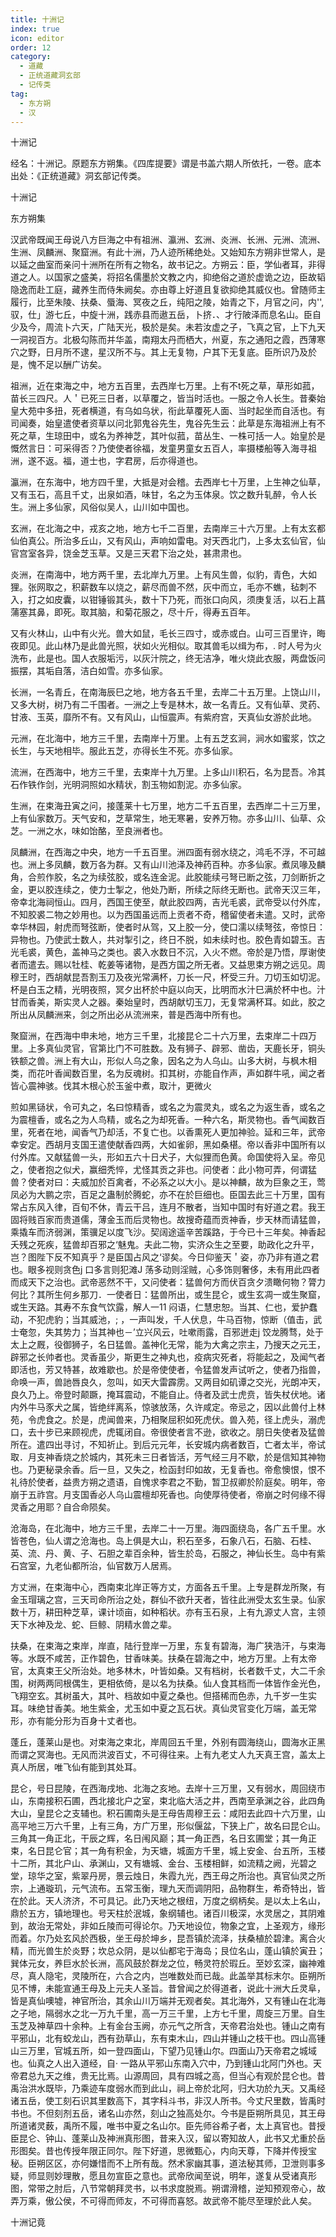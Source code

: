 ```yaml
---
title: 十洲记
index: true
icon: editor
order: 12
category:
  - 道藏
  - 正统道藏洞玄部
  - 记传类
tag:
  - 东方朔
  - 汉
---
```


十洲记  

经名：十洲记。原题东方朔集。《四库提要》谓是书盖六期人所依托，一卷。底本出处：《正统道藏》洞玄部记传类。  

十洲记  

东方朔集  

汉武帝既闻王母说八方巨海之中有祖洲、瀛洲、玄洲、炎洲、长洲、元洲、流洲、生洲、凤麟洲、聚窟洲。有此十洲，乃人迹所稀绝处。又始知东方朔非世常人，是以延之曲室而亲问十洲所在所有之物名，故书记之。方朔云：臣，学仙者耳，非得道之人。以国家之盛美，将招名儒墨於文教之内，抑绝俗之道於虚诡之边，臣故韬隐逸而赴工庭，藏养生而侍朱阙矣。亦由尊上好道且复欲抑绝其威仪也。曾随师主履行，比至朱陵、扶桑、蜃海、冥夜之丘，纯阳之陵，始青之下，月官之问，内'',驭，仕」游七丘，中旋十洲，践赤县而遨五岳，卜挤．、才行陂泽而息名山。臣自少及今，周流卜六天，广陆天光，极於是矣。未若汝虚之子，飞真之官，上下九天一洞视百方。北极勾陈而并华盖，南翔太丹而栖大，州夏，东之通阳之霞，西薄寒穴之野，日月所不逮，星汉所不与。其上无复物，户其下无复底。臣所识乃及於是，愧不足以酬广访矣。  

祖洲，近在束海之中，地方五百里，去西岸七万里。上有不t死之草，草形如菰，苗长三四尺。人＇已死三日者，以草覆之，皆当时活也。一服之令人长生。昔秦始皇大苑中多扭，死者横道，有乌如乌状，衔此草覆死人面、当时起坐而自活也。有司闻奏，始皇遣使者资草以问北郭鬼谷先生，鬼谷先生云：此草是东海祖洲上有不死之草，生琼田中，或名为养神芝，其叶似菰，苗丛生、一株可括一人。始皇於是慨然言日：可采得否？乃使使者徐福，发童男童女五百人，率摄楼船等入海寻祖洲，遂不返。福，道士也，字君房，后亦得道也。  

瀛洲，在东海中，地方四千里，大抵是对会稽。去西岸七十万里，上生神之仙草，又有玉石，高且千丈，出泉如酒，味甘，名之为玉体泉。饮之数升轧醉，令人长生。洲上多仙家，风俗似吴人，山川如中国也。  

玄洲，在北海之中，戎亥之地，地方七千二百里，去南岸三十六万里。上有太玄都仙伯真公。所治多丘山，又有风山，声响如雷电。对天西北门，上多太玄仙官，仙官宫室各异，饶金芝玉草。又是三天君下治之处，甚肃肃也。  

炎洲，在南海中，地方两千里，去北岸九万里。上有风生兽，似豹，青色，大如狸。张网取之，积薪数车以烧之，薪尽而兽不然，灰中而立，毛亦不蟭，毡刺不入，打之如皮囊，以钳锤锻其头，数十下乃死，而张口向风，须庚复活，以石上菖蒲塞其鼻，即死。取其脑，和菊花服之，尽十斤，得寿五百年。  

又有火林山，山中有火光。兽大如鼠，毛长三四寸，或赤或白。山可三百里许，晦夜即见。此山林乃是此兽光照，状如火光相似。取其兽毛以缉为布，. 时人号为火洗布，此是也。国人衣服垢污，以灰汁院之，终无洁净，唯火烧此衣服，两盘饭问振摆，其垢自落，洁白如雪。亦多仙家。  

长洲，一名青丘，在南海辰巳之地，地方各五千里，去岸二十五万里。上饶山川，又多大树，树乃有二千围者。一洲之上专是林木，故一名青丘。又有仙草、灵药、甘液、玉英，靡所不有。又有风山，山恒震声。有紫府宫，天真仙女游於此地。  

元洲，在北海中，地方三千里，去南岸十万里。上有五芝玄涧，涧水如蜜浆，饮之长生，与天地相毕。服此五芝，亦得长生不死。亦多仙家。  

流洲，在西海中，地方三千里，去束岸十九万里。上多山川积石，名为昆吾。冷其石作铁作剑，光明洞照如水精状，割玉物如割泥。亦多仙家。  

生洲，在束海丑寅之问，接蓬莱十七万里，地方二千五百里，去西岸二十三万里，上有仙家数万。天气安和，芝草常生，地无寒暑，安养万物。亦多山川、仙草、众芝。一洲之水，味如饴酪，至良洲者也。  

凤麟洲，在西海之中央，地方一千五百里。洲四面有弱水绕之，鸿毛不浮，不可越也。洲上多凤麟，数万各为群。又有山川池泽及神药百种。亦多仙家。煮凤喙及麟角，合煎作胶，名之为续弦胶，或名连金泥。此胶能续弓弩已断之弦，刀剑断折之金，更以胶连续之，使力士掣之，他处乃断，所续之际终无断也。武帝天汉三年，帝幸北海祠恒山。四月，西国王使至，献此胶四两，吉光毛裘，武帝受以付外库，不知胶裘二物之妙用也。以为西国虽远而上贡者不奇，稽留使者未遣。又时，武帝幸华林园，射虎而弩弦断，使者时从驾，又上胶一分，使口濡以续弩弦，帝惊日：异物也。乃使武士数人，共对掣引之，终日不脱，如未续时也。胶色青如碧玉。吉光毛裘，黄色，盖神马之类也。裘入水数日不沉，入火不燃。帝於是乃悟，厚谢使者而遣去。赐以牡桂、乾姜等诸物，是西方国之所无者。又益思束方朔之远见。周穆王时，西胡献昆吾割玉刀及夜光常满杯，刀长一尺，杯受三升。刀切玉如切泥。杯是白玉之精，光明夜照，冥夕出杯於中庭以向天，比明而水汁巳满於杯中也。汁甘而香美，斯实灵人之器。秦始皇时，西胡献切玉刀，无复常满杯耳。如此，胶之所出从凤麟洲来，剑之所出必从流洲来，普是西海中所有也。  

聚窟洲，在西海中申未地，地方三千里，北接昆仑二十六万里，去束岸二十四万里。上多真仙灵官，官第比门不可胜数。及有狮子、辟邪、凿齿，天鹿长牙，铜头铁额之兽。洲上有大山，形似人乌之象，因名之为人乌山。山多大树，与枫木相类，而花叶香闻数百里，名为反魂树。扣其树，亦能自作声，声如群牛吼，闻之者皆心震神骇。伐其木根心於玉釜中煮，取汁，更微火  

煎如黑铴状，令可丸之，名曰惊精香，或名之为震灵丸，或名之为返生香，或名之为震檀香，或名之为人鸟精，或名之为却死香。一种六名，斯灵物也。香气闻数百里，死者在地，闻香气乃却活，不复亡也。以香熏死人更加神验。延和三年，武帝幸安定。西胡月支国王遣使献香四两，大如雀卵，黑如桑椹。帝以香非中国所有以付外库。又献猛兽一头，形如五六十日犬子，大似狸而色黄。命国使将入呈。帝见之，使者抱之似犬，赢细秃悴，尤怪其贡之非也。问使者：此小物可弄，何谓猛兽？使者对曰：夫威加於百禽者，不必系之以大小。是以神麟，故为巨象之王，莺凤必为大鹏之宗，百足之蛊制於腾蛇，亦不在於巨细也。臣国去此三十万里，国有常占东风入律，百旬不休，青云干吕，连月不散者，当知中国时有好道之君。我王固将贱百家而贵道儒，薄金玉而后灵物也。故搜奇蕴而贡神香，步天林而请猛兽，乘撬车而济弱渊，策骥足以度飞沙。契阔途遥辛苦蹊路，于今已十三年矣。神香起夭残之死疾，猛兽却百邪之‘魅鬼。夫此二物，实济众生之至要，助政化之升平，岂？图陛下反不知真乎？是臣国占风之‘谬矣。今日仰鉴天＇姿，亦乃非有道之君也。眼多视则贪色j 口多言则犯滩J 荡多动则淫贼，心多饰则奢侈，未有用此四者而成天下之治也。武帝恶然不干，又问使者：猛兽何方而伏百贪夕溃瞰何物？膂力何比？其所生何乡那刀．一使者日：猛兽所出，或生昆仑，或生玄凋一或生聚窟，或生天路。其寿不东食气饮露，解人一11 闷语，仁慧忠恕。当其、仁也，爱护蠢动，不犯虎豹；当其威池，; ，一声叫发，千人伏息，牛马百物，惊断（值击，武士奄忽，失其势力；当其神也－’立兴风云，吐嗽雨露，百邪迸走j 饺龙腾骛，处于太上之厩，役御狮子，名日猛兽。盖神化无常，能为大禽之宗主，乃搜天之元王，辟邪之长帅者也。灵香虽少，斯更生之神丸也，疫病灾死者，将能起之，及闻气者即活也，芳又特甚，故难歇也。於是帝使使者，令猛兽发声试听之，使者乃指兽，命唤一声，兽訑唇良久，忽叫，如天大雷霹雳。又两目如矶谭之交光，光朗冲天，良久乃上。帝登时颠蹶，掩耳震动，不能自止。侍者及武士虎贲，皆失杖伏地。诸内外牛马豕犬之属，皆绝绊离系，惊骇放荡，久许咸定。帝忌之，因以此兽付上林苑，令虎食之。於是，虎闻兽来，乃相聚屈积如死虎伏。兽入苑，径上虎头，溺虎口，去十步已来顾视虎，虎辄闭自。帝很使者言不逊，欲收之。朋日失使者及猛兽所在。遣四出寻讨，不知祈止。到后元元年，长安城内病者数百，亡者太半，帝试取．月支神香烧之於城内，其死未三日者皆活，芳气经三月不歇，於是信知其神物也。乃更秘录余香。后一旦，又失之，检函封印如故，无复香也。帝愈懊恨，恨不礼待於使者，益贵方朔之遗语，自愧求李君之不勤，暂卫叔卿於阶庭矣。明年，帝崩于五祚宫。月支国香必人乌山震檀却死香也。向使厚待使者，帝崩之时何缘不得灵香之用耶？自合命陨矣。  

沧海岛，在北海中，地方三千里，去岸二十一万里。海四面绕岛，各广五千里。水皆苍色，仙人谓之沧海也。岛上俱是大山，积石至多，石象八石，石脑、石桂、英、流、丹、黄、子、石胆之辈百余种，皆生於岛，石服之，神仙长生。岛中有紫石宫室，九老仙都所治，仙官数万人居焉。  

方丈洲，在束海中心，西南束北岸正等方丈，方面各五千里。上专是群龙所聚，有金玉瑁璃之宫，三天司命所治之处，群仙不欲升天者，皆往此洲受太玄生录。仙家数十万，耕田种芝草，课计顷亩，如种稻状。亦有玉石泉，上有九源丈人宫，主领天下水神及龙、蛇、巨鲸、阴精水兽之辈。  

扶桑，在束海之束岸，岸直，陆行登岸一万里，东复有碧海，海广狭浩汗，与束海等。水既不咸苦，正作碧色，甘香味美。扶桑在碧海之中，地方万里。上有太帝官，太真束王父所治处。地多林木，叶皆如桑。又有档树，长者数千丈，大二千余围，树两两同根偶生，更相依倚，是以名为扶桑。仙人食其档而一体皆作金光色，飞翔空玄。其树虽大，其叶、档故如中夏之桑也。但搭稀而色赤，九千岁一生实耳。味绝甘香美。地生紫金，尤玉如中夏之瓦石状。真仙灵官变化万端，盖无常形，亦有能分形为百身十丈者也。  

蓬丘，蓬莱山是也。对束海之束北，岸周回五千里，外别有圆海绕山，圆海水正黑而谓之冥海也。无风而洪波百丈，不可得往来。上有九老丈人九天真王宫，盖太上真人所居，唯飞仙有能到其处耳。  

昆仑，号日昆陵，在西海戌地、北海之亥地。去岸十三万里，又有弱水，周回绕市山，东南接积石圃，西北接北户之室，束北临大活之井，西南至承渊之谷，此四角大山，皇昆仑之支辅也。积石圃南头是王母告周穆王云：咸阳去此四十六万里，山高平地三万六千里，上有三角，方广万里，形似偃盆，下狭上广，故名曰昆仑山。三角其一角正北，干辰之辉，名日闱风巅；其一角正西，名日玄圃堂；其一角正束，名日昆仑官；其一角有积金，为天塘，城面方千里，城上安金、台五所，玉楼十二所，其北户山、承渊山，又有塘城、金台、玉楼相鲜，如流精之阙，光碧之堂，琼华之室，紫翠丹房，景云烛日，朱霞九光，西王母之所治也。真官仙灵之所宗，上通璇玑，元气流布。五常玉衡，理九天而调阴阳，品物群生，希奇特出，皆在於此。天人济济，不可具记。此乃天地之根纽，万度之纲柄矣。是以太上名山，鼎於五方，镇地理也。号天柱於泯城，象纲辅也。诸百川极深，水灵居之，其阴难到，故治无常处，非如丘陵而可得论尔。乃天地设位，物象之宜，上圣观方，缘形而着。尔乃处玄风於西极，坐王母於坤乡，昆吾镇於流泽，扶桑植於碧津。离合火精，而光兽生於炎野；坎总众阴，是以仙都宅于海岛；艮位名山，蓬山镇於寅丑；巽体元女，养巨水於长洲，高风鼓於群龙之位，畅灵符於瑕丘。至妙玄深，幽神难尽，真人隐宅，灵陵所在，六合之内，岂唯数处而已哉。此盖举其标末尔。臣朔所见不博，未能宣通王母及上元夫人圣旨。昔曾闻之於得道者，说此十洲大丘灵阜，皆是真仙噢墟，神官所治，其余山川万端并无观者矣。其北海外，又有锺山在北海之子地，隔弱水之北一万九千里，高一万三千里，上方七千里，周旋三万里。自生玉芝及神草四十余种。上有金台玉阙，亦元气之所含，天帝君治处也。锺山之南有平邪山，北有蛟龙山，西有劲草山，东有束木山，四山并锺山之枝干也。四山高锺山三万里，官城五所，如一登四面山，下望乃见锺山尔。四面山乃天帝君之城域也。仙真之人出入道经，自· 一路从平邪山东南入穴中，乃到锺山北阿门外也。天帝君总九天之维，贵无比焉。山源周回，具有四城之高，但当心有观於昆仑也。昔禹治洪水既毕，乃乘迹车度弱水而到此山，祠上帝於北阿，归大功於九天。又禹经诸五岳，使工刻石识其里数高下，其字科斗书，非汉人所书。今丈尺里数，皆禹时书也。不但刻剂五岳，诸名山亦然，刻山之独高处尔。今书是臣朔所具见，其王母所道诸灵薮，禹所不履，唯书中夏之名山尔。臣先师谷希子者，太上真官也。昔授臣昆仑、钟山、蓬莱山及神洲真形图，昔来入汉，留以寄知故人，此书又尤重於岳形图矣。昔也传授年限正同尔。陛下好道，思微甄心，内向天尊，下降并传授宝秘。臣朔区区，亦何嫌惜而不上所有哉。然术家幽其事，道法秘其师，卫泄则事多疑，师显则妙理散，愿且勿宣臣之意也。武帝欣闻至说，明年，遂复从受诸真形图，常带之肘后，八节常朝拜灵书，以书求度脱焉。朔谓滑稽，逆知预观帝心，故弄万乘，傲公侯，不可得而师友，不可得而喜怒。故武帝不能尽至理於此人矣。  

十洲记竟  
